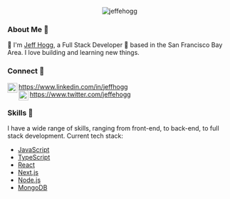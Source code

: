 <p align="center"> <img src="https://github-readme-stats.vercel.app/api?username=jeffehogg&show_icons=true&theme=dark" alt="jeffehogg" />

### About Me 📝

👋 I'm [Jeff Hogg](https://jeffehogg.com), a Full Stack Developer 🚀 based in the San Francisco Bay Area. I love building and learning new things.

### Connect 📱

<a href="https://www.linkedin.com/in/jeffhogg/">
  <img align="left" alt="Jeff's LinkdeIn" width="22px" src="https://cdn.jsdelivr.net/npm/simple-icons@v3/icons/linkedin.svg" />
  https://www.linkedin.com/in/jeffhogg
</a>

</br>

<a href="https://www.twitter.com/jeffehogg">
  <img align="left" alt="Jeff's Twitter" width="22px" src="https://cdn.jsdelivr.net/npm/simple-icons@v3/icons/twitter.svg" />
  https://www.twitter.com/jeffehogg
</a>

### Skills 🔧

I have a wide range of skills, ranging from front-end, to back-end, to full stack development. Current tech stack:

- [JavaScript](https://developer.mozilla.org/en-US/docs/Web/JavaScript)
- [TypeScript](https://www.typescriptlang.org/)
- [React](https://reactjs.org/)
- [Next.js](https://nextjs.org/)
- [Node.js](https://nodejs.org/)
- [MongoDB](https://www.mongodb.com/)
